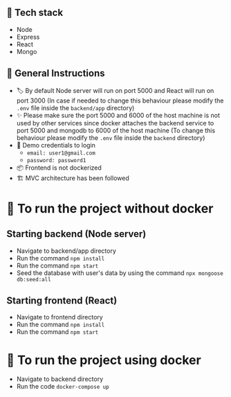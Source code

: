 ## :pushpin: Tech stack
- Node
- Express
- React
- Mongo

## :bookmark: General Instructions
- :label: By default Node server will run on port 5000 and React will run on port 3000 (In case if needed to change this behaviour please modify the `.env` file inside the `backend/app` directory)
- :sparkles: Please make sure the port 5000 and 6000 of the host machine is not used by other services since docker attaches the backend service to port 5000 and mongodb to 6000 of the host machine (To change this behaviour please modify the `.env` file inside the `backend` directory)
- :closed_lock_with_key: Demo credentials to login
  - `email: user1@gmail.com`
  - `password: password1`
- :package: Frontend is not dockerized
- :building_construction: MVC architecture has been followed

# :rocket: To run the project without docker
## Starting backend (Node server)
- Navigate to backend/app directory
- Run the command `npm install`
- Run the command `npm start`
- Seed the database with user's data by using the command `npx mongoose db:seed:all`
## Starting frontend (React)
- Navigate to frontend directory
- Run the command `npm install`
- Run the command `npm start`

# :whale: To run the project using docker
- Navigate to backend directory
- Run the code `docker-compose up`
